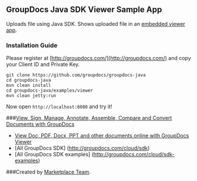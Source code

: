 ## GroupDocs Java SDK Viewer Sample App

Uploads file using Java SDK. Shows uploaded file in an [embedded viewer app](http://groupdocs.com/apps/viewer). 

### Installation Guide

Please register at [http://groupdocs.com/](http://groupdocs.com/) and copy your Client ID and Private Key.

	git clone https://github.com/groupdocs/groupdocs-java
	cd groupdocs-java
	mvn clean install
    cd groupdocs-java/examples/viewer
    mvn clean jetty:run

Now open `http://localhost:8080` and try it!

###[View, Sign, Manage, Annotate, Assemble, Compare and Convert Documents with GroupDocs](http://groupdocs.com)
* [View Doc, PDF, Docx, PPT and other documents online with GroupDocs Viewer](http://groupdocs.com/apps/viewer)
* [All GroupDocs SDK] (http://groupdocs.com/cloud/sdk)
* [All GroupDocs SDK examples] (http://groupdocs.com/cloud/sdk-examples)


###Created by [Marketplace Team](http://groupdocs.com/marketplace/).
